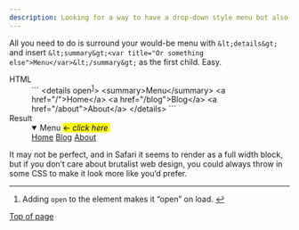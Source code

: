 ```yaml
---
description: Looking for a way to have a drop-down style menu but also want to remain a card carrying member of the #nocss club? Then you’ll want to look after the details.</big></p>
---
```

All you need to do is surround your would-be menu with `&lt;details&gt;` and insert `&lt;summary&gt;<var title="Or something else">Menu</var>&lt;/summary&gt;` as the first child. Easy.

<dl>
<dt>HTML</dt>
<dd>
```
&lt;details open<sup><a href="#fn:1" name="fnref:1">1</a></sup>&gt;
&lt;summary&gt;Menu&lt;/summary&gt;
&lt;a href="/"&gt;Home&lt;/a&gt;
&lt;a href="/blog"&gt;Blog&lt;/a&gt;
&lt;a href="/about"&gt;About&lt;/a&gt;
&lt;/details&gt;
```
</dd>

<dt>Result</dt>
<dd>
<details open>
<summary>Menu <mark>← <em>click here</em>&nbsp;</mark></summary>
<a href="/">Home</a>
<a href="/blog">Blog</a>
<a href="/about">About</a>
</details>
</dd>
</dl>

It may not be perfect, and in Safari it seems to render as a full width block, but if you don’t care about brutalist web design, you  could always throw in some CSS to make it look more like you’d prefer.

<hr color="silver" size="0.5px">

<ol aria-label="Footnotes">
<li id="fn:1">Adding <code>open</code> to the element makes it “open” on load. <a href="#fnref:1">↩</a></li>
</ol>

<a href="#top" id="bottom" accesskey="g" aria-label="Back to top of page">Top of page</a>

